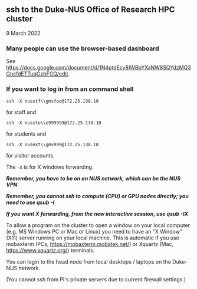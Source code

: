 ## ssh to the Duke-NUS Office of Research HPC cluster

9 March 2022

### Many people can use the browser-based dashboard

See https://docs.google.com/document/d/1N4ptdEcy8IWBbYXaNW8SQYdzMQ3GncfdETTuqGzbFGQ/edit.

### If you want to log in from an command shell

`ssh -X nusstf\\gmsfoo@172.25.138.10`

for staff and

`ssh -X nusstu\\e999999@172.25.138.10`

for students and

`ssh -X nusext\\gmv999@172.25.138.10`

for visitor accounts.

The `-X` is for X windows forwarding.

***Remember, you have to be on an NUS network, which can be the NUS VPN***

***Remember, you cannot ssh to compute (CPU) or GPU nodes directly; you need to use qsub -I***

***If you want X forwarding, from the new interactive session, use qsub -IX***

To allow a program on the cluster to open a window on your local computer (e.g. MS Windows PC or Mac or Linux) you need 
to have an "X Window" (X11) server running on your local machine.
This is automatic if you use mobaxterm (PCs, https://mobaxterm.mobatek.net/) or Xquartz (Mac, https://www.xquartz.org/) terminals.

You can login to the head node from local desktops / laptops on the Duke-NUS network.

(You cannot ssh from PI's private servers due to current firewall settings.)

